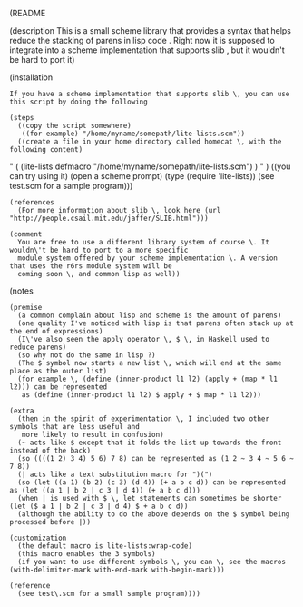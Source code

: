 (README

  (description
    This is a small scheme library that provides a syntax that helps reduce the stacking
    of parens in lisp code \. Right now it is supposed to integrate into a scheme implementation
    that supports slib \, but it wouldn\'t be hard to port it)

  (installation

    If you have a scheme implementation that supports slib \, you can use this script by doing the following

    (steps
      ((copy the script somewhere)
       ((for example) "/home/myname/somepath/lite-lists.scm"))
      ((create a file in your home directory called homecat \, with the following content)
"
(
  (lite-lists defmacro "/home/myname/somepath/lite-lists.scm")
)
"
      )
     ((you can try using it)
      (open a scheme prompt)
      (type (require 'lite-lists))
      (see test\.scm for a sample program)))


    (references
      (For more information about slib \, look here (url "http://people.csail.mit.edu/jaffer/SLIB.html")))

    (comment
      You are free to use a different library system of course \. It wouldn\'t be hard to port to a more specific
      module system offered by your scheme implementation \. A version that uses the r6rs module system will be
      coming soon \, and common lisp as well))

  (notes

    (premise
      (a common complain about lisp and scheme is the amount of parens)
      (one quality I've noticed with lisp is that parens often stack up at the end of expressions)
      (I\'ve also seen the apply operator \, $ \, in Haskell used to reduce parens)
      (so why not do the same in lisp ?)
      (The $ symbol now starts a new list \, which will end at the same place as the outer list)
      (for example \, (define (inner-product l1 l2) (apply + (map * l1 l2))) can be represented
       as (define (inner-product l1 l2) $ apply + $ map * l1 l2)))

    (extra
      (then in the spirit of experimentation \, I included two other symbols that are less useful and
       more likely to result in confusion)
      (~ acts like $ except that it folds the list up towards the front instead of the back)
      (so ((((1 2) 3 4) 5 6) 7 8) can be represented as (1 2 ~ 3 4 ~ 5 6 ~ 7 8))
      (| acts like a text substitution macro for ")(")
      (so (let ((a 1) (b 2) (c 3) (d 4)) (+ a b c d)) can be represented as (let ((a 1 | b 2 | c 3 | d 4)) (+ a b c d)))
      (when | is used with $ \, let statements can sometimes be shorter (let ($ a 1 | b 2 | c 3 | d 4) $ + a b c d))
      (although the ability to do the above depends on the $ symbol being processed before |))

    (customization
      (the default macro is lite-lists:wrap-code)
      (this macro enables the 3 symbols)
      (if you want to use different symbols \, you can \, see the macros (with-delimiter-mark with-end-mark with-begin-mark)))
        
    (reference
      (see test\.scm for a small sample program))))
